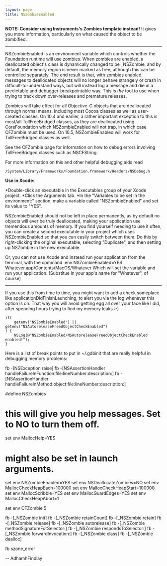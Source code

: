 ```yaml
---
layout: page
title: NSZombieEnabled
---
```


**NOTE: Consider using Instruments's Zombies template instead!** It gives you more information, particularly on what caused the object to be zombified.

----


NSZombieEnabled is an environment variable which controls whether the Foundation runtime will use zombies. When zombies are enabled, a deallocated object's class is dynamically changed to be     _NSZombie, and by default, the memory region is never marked as free, although this can be controlled separately. 
The end result is that, with zombies enabled, messages to deallocated objects will no longer behave strangely or crash in difficult-to-understand ways, but will instead log a message and die in a predictable and debugger-breakpointable way. This is *the* tool to use when trying to track down over-releases and premature releases.

Zombies will take effect for all Objective-C objects that are deallocated through normal means, including most Cocoa classes as well as user-created classes. On 10.4 and earlier, a rather important exception to this is most/all TollFreeBridged classes, as they are deallocated using CoreFoundation which NSZombieEnabled will not trap, in which case CFZombie must be used. On 10.5, NSZombieEnabled will work for TollFreeBridged classes as well.

See the CFZombie page for information on how to debug errors involving TollFreeBridged classes such as NSCFString. 

For more information on this and other helpful debugging aids read 

    /System/Library/Frameworks/Foundation.framework/Headers/NSDebug.h

**Use in Xcode:**

*Double-click an executable in the Executables group of your Xcode project.
*Click the Arguments tab.
*In the "Variables to be set in the environment:" section, make a variable called "NSZombieEnabled" and set its value to "YES".


NSZombieEnabled should not be left in place permanently, as by default no objects will ever be truly deallocated, making your application use tremendous amounts of memory. If you find yourself needing to use it often, you can create a second executable in your project which uses NSZombieEnabled so that you can easily switch between them. Do this by right-clicking the original executable, selecting "Duplicate", and then setting up NSZombie in the new executable.

Or, you can not use Xcode and instead run your application from the terminal, with the command:
    env NSZombieEnabled=YES Whatever.app/Contents/MacOS/Whatever
Which will set the variable and run your application.  (Substitue in your app's name for "Whatever", of course)

----
	
If you use this from time to time, you might want to add a check someplace like applicationDidFinishLaunching, to alert you via the log whenever this option is on. That way you will avoid getting egg all over your face like I did, after spending hours trying to find my memory leaks :-)

    
	if(
		getenv("NSZombieEnabled") || getenv("NSAutoreleaseFreedObjectCheckEnabled")
	) {
		NSLog(@"NSZombieEnabled/NSAutoreleaseFreedObjectCheckEnabled enabled!");
	}


Here is a list of break points to put in ~/.gdbinit that are really helpful in debugging memory problems:

    
 fb -[NSException raise]
 fb -[NSAssertionHandler handleFailureInFunction:file:lineNumber:description:]
 fb -[NSAssertionHandler handleFailureInMethod:object:file:lineNumber:description:]
 
 #define NSZombies
 # this will give you help messages.  Set to NO to turn them off.
 set env MallocHelp=YES
 # might also be set in launch arguments.
 set env NSZombieEnabled=YES
 set env NSDeallocateZombies=NO
 set env MallocCheckHeapEach=100000
 set env MallocCheckHeapStart=100000
 set env MallocScribble=YES
 set env MallocGuardEdges=YES
 set env MallocCheckHeapAbort=1
 
 set env CFZombie 5
 
 fb -[_NSZombie init]
 fb -[_NSZombie retainCount]
 fb -[_NSZombie retain]
 fb -[_NSZombie release]
 fb -[_NSZombie autorelease]
 fb -[_NSZombie methodSignatureForSelector:]
 fb -[_NSZombie respondsToSelector:]
 fb -[_NSZombie forwardInvocation:]
 fb -[_NSZombie class]
 fb -[_NSZombie dealloc]
 
 fb szone_error

-- AdhamhFindlay

